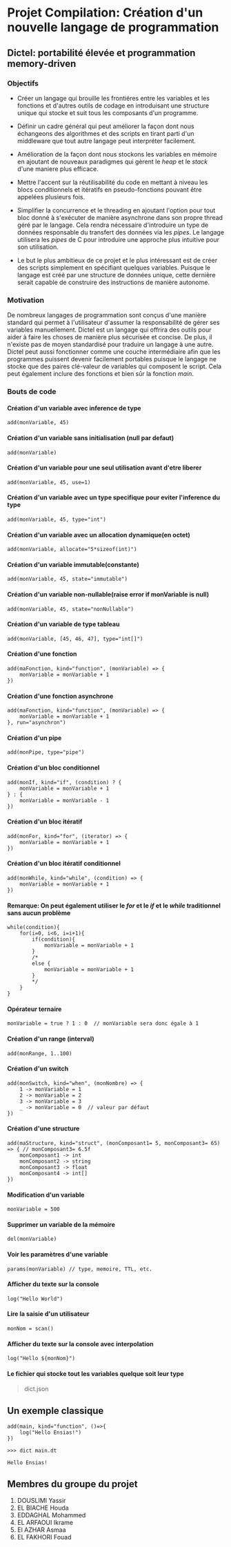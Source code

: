 # Projet Compilation: Création d'un nouvelle langage de programmation

## Dictel: portabilité élevée et programmation memory-driven

### Objectifs

- Créer un langage qui brouille les frontiéres entre les variables et les fonctions et d'autres outils de codage en introduisant une structure unique qui stocke et suit tous les composants d'un programme.

- Définir un cadre général qui peut améliorer la façon dont nous échangeons des algorithmes et des scripts en tirant parti d'un middleware que tout autre langage peut interpréter facilement.

- Amélioration de la façon dont nous stockons les variables en mémoire en ajoutant de nouveaux paradigmes qui gèrent le *heap* et le *stack* d'une maniere plus efficace.

- Mettre l'accent sur la réutilisabilité du code en mettant à niveau les blocs conditionnels et itératifs en pseudo-fonctions pouvant être appelées plusieurs fois.

- Simplifier la concurrence et le threading en ajoutant l'option pour tout bloc donné à s'exécuter de manière asynchrone dans son propre thread géré par le langage. Cela rendra nécessaire d'introduire un type de données responsable du transfert des données via les *pipes*. Le langage utilisera les *pipes* de C pour introduire une approche plus intuitive pour son utilisation.

- Le but le plus ambitieux de ce projet et le plus intéressant est de créer des scripts simplement en spécifiant quelques variables. Puisque le langage est créé par une structure de données unique, cette dernière serait capable de construire des instructions de manière autonome.

### Motivation

De nombreux langages de programmation sont conçus d'une manière standard qui permet à l'utilisateur d'assumer la responsabilité de gérer ses variables manuellement. Dictel est un langage qui offrira des outils pour aider à faire les choses de manière plus sécurisée et concise. De plus, il n'existe pas de moyen standardisé pour traduire un langage à une autre. Dictel peut aussi fonctionner comme une couche intermédiaire afin que les programmes puissent devenir facilement portables puisque le langage ne stocke que des paires clé-valeur de variables qui composent le script. Cela peut également inclure des fonctions et bien sûr la fonction *main*.

### Bouts de code

#### Création d'un variable avec inference de type

    add(monVariable, 45)

#### Création d'un variable sans initialisation (null par defaut)

    add(monVariable)

#### Création d'un variable pour une seul utilisation avant d'etre liberer

    add(monVariable, 45, use=1)

#### Création d'un variable avec un type specifique pour eviter l'inference du type

    add(monVariable, 45, type="int")

#### Création d'un variable avec un allocation dynamique(en octet)

    add(monVariable, allocate="5*sizeof(int)")

#### Création d'un variable immutable(constante)

    add(monVariable, 45, state="immutable")

#### Création d'un variable non-nullable(raise error if monVariable is null)

    add(monVariable, 45, state="nonNullable")

#### Création d'un variable de type tableau

    add(monVariable, [45, 46, 47], type="int[]")

#### Création d'une fonction

    add(maFonction, kind="function", (monVariable) => {
        monVariable = monVariable + 1
    })

#### Création d'une fonction asynchrone

    add(maFonction, kind="function", (monVariable) => {
        monVariable = monVariable + 1
    }, run="asynchron")

#### Création d'un pipe

    add(monPipe, type="pipe")

#### Création d'un bloc conditionnel

    add(monIf, kind="if", (condition) ? {
        monVariable = monVariable + 1
    } : {
        monVariable = monVariable - 1
    })

#### Création d'un bloc itératif

    add(monFor, kind="for", (iterator) => {
        monVariable = monVariable + 1
    })

#### Création d'un bloc itératif conditionnel

    add(monWhile, kind="while", (condition) => {
        monVariable = monVariable + 1
    })

#### Remarque: On peut également utiliser le *for* et le *if* et le *while* traditionnel sans aucun problème

    while(condition){
        for(i=0, i<6, i=i+1){
            if(condition){
                monVariable = monVariable + 1
            }
            /*
            else {
                monVariable = monVariable + 1
            }
            */
        }
    }

#### Opérateur ternaire

    monVariable = true ? 1 : 0  // monVariable sera donc égale à 1

#### Création d'un range (interval)

    add(monRange, 1..100)

#### Création d'un switch

    add(monSwitch, kind="when", (monNombre) => {
        1 -> monVariable = 1
        2 -> monVariable = 2
        3 -> monVariable = 3
        _ -> monVariable = 0  // valeur par défaut 
    })

#### Création d'une structure

    add(maStructure, kind="struct", (monComposant1= 5, monComposant3= 65) => { // monComposant3= 6.5f
        monComposant1 -> int
        monComposant2 -> string
        monComposant3 -> float
        monComposant4 -> int[]
    })

#### Modification d'un variable

    monVariable = 500

#### Supprimer un variable de la mémoire

    del(monVariable)

#### Voir les paramètres d'une variable

    params(monVariable) // type, memoire, TTL, etc.

#### Afficher du texte sur la console

    log("Hello World")

#### Lire la saisie d'un utilisateur

    monNom = scan()

#### Afficher du texte sur la console avec interpolation

    log("Hello ${monNom}")

#### Le fichier qui stocke tout les variables quelque soit leur type

> dict.json

## Un exemple classique

    add(main, kind="function", ()=>{
        log("Hello Ensias!")
    })

`>>> dict main.dt`

`Hello Ensias!`

## Membres du groupe du projet

1. DOUSLIMI Yassir
2. EL BIACHE Houda
3. EDDAGHAL Mohammed
4. EL ARFAOUI Ikrame
5. El AZHAR Asmaa
6. EL FAKHORI Fouad
